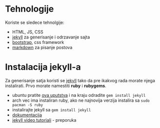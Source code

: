 # Tehnologije
Koriste se sledece tehnolgije:
- HTML, JS, CSS
- [jekyll](http://jekyllrb.com) za generisanje i odrzavanje sajta
- [bootstrap](http://getbootstrap.com/), css framework
- [markdown](https://github.com/adam-p/markdown-here/wiki/Markdown-Cheatsheet) za pisanje postova

# Instalacija jekyll-a
Za generisanje satja koristi se [jekyll](http://jekyllrb.com) tako da pre ikakvog rada morate njega instalirati.
Prvo morate namestiti **ruby** i **rubygems**.
- ubuntu pratite [ova uputstva](https://gorails.com/setup/ubuntu/16.04) i na kraju odradite `gem install jekyll`
- arch vec ima instaliran ruby, ako ne najnovija verzija instalira sa `sudo pacman -S ruby`
- instalirajte jekyll sa `gem install jekyll`
- [dokumentacija](http://jekyllrb.com/)
- [jekyll video tutoriali](https://www.youtube.com/watch?v=oiNVQ9Zjy4o&list=PLWjCJDeWfDdfVEcLGAfdJn_HXyM4Y7_k-) - preporuka

